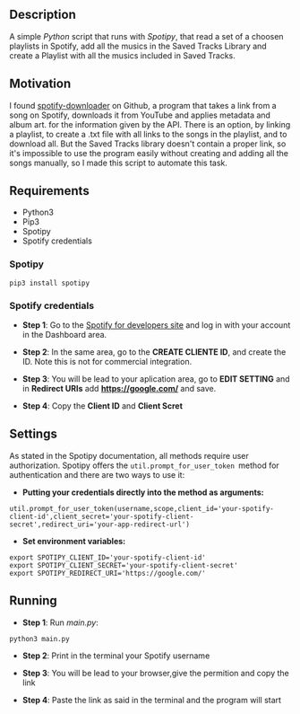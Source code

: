 ## __Description__

A simple _Python_ script that runs with _Spotipy_, that read a set of a choosen playlists in Spotify, add all the musics in the Saved Tracks Library and create a Playlist with all the musics included in Saved Tracks.

## __Motivation__

I found [spotify-downloader](https://github.com/ritiek/spotify-downloader) on Github, a program that takes a link from a song on Spotify, downloads it from YouTube and applies metadata and album art. for the information given by the API. There is an option, by linking a playlist, to create a .txt file with all links to the songs in the playlist, and to download all.
But the Saved Tracks library doesn't contain a proper link, so it's impossible to use the program easily without creating and adding all the songs manually, so I made this script to automate this task.

## __Requirements__

* Python3
* Pip3
* Spotipy
* Spotify credentials

### Spotipy

```{bash}
pip3 install spotipy
```

### Spotify credentials

* __Step 1__: Go to the [Spotify for developers site](https://developer.spotify.com/) and log in with your account in the Dashboard area.

* __Step 2__: In the same area, go to the __CREATE CLIENTE ID__, and create the ID. Note this is not for commercial integration.

* __Step 3__: You will be lead to your aplication area, go to __EDIT SETTING__ and in __Redirect URIs__ add __https://google.com/__ and save.

* __Step 4__: Copy the __Client ID__ and __Client Scret__

## __Settings__

As stated in the Spotipy documentation, all methods require user authorization.
Spotipy offers the ```util.prompt_for_user_token ```method for authentication and there are two ways to use it:

* __Putting your credentials directly into the method as arguments:__

```
util.prompt_for_user_token(username,scope,client_id='your-spotify-client-id',client_secret='your-spotify-client-secret',redirect_uri='your-app-redirect-url')
```

* __Set environment variables:__

```{bash}
export SPOTIPY_CLIENT_ID='your-spotify-client-id'
export SPOTIPY_CLIENT_SECRET='your-spotify-client-secret'
export SPOTIPY_REDIRECT_URI='https://google.com/'
```

## __Running__

* __Step 1__: Run _main.py_:
```{bash}
python3 main.py
```

* __Step 2__: Print in the terminal your Spotify username

* __Step 3__: You will be lead to your browser,give the permition and copy the link

* __Step 4__: Paste the link as said in the terminal and the program will start
